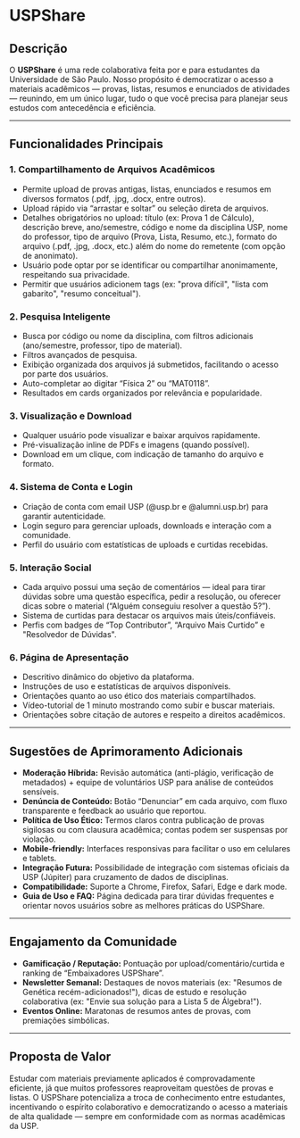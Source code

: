 # USPShare

## Descrição

O **USPShare** é uma rede colaborativa feita por e para estudantes da Universidade de São Paulo. Nosso propósito é democratizar o acesso a materiais acadêmicos — provas, listas, resumos e enunciados de atividades — reunindo, em um único lugar, tudo o que você precisa para planejar seus estudos com antecedência e eficiência.

---

## Funcionalidades Principais

### 1. Compartilhamento de Arquivos Acadêmicos

- Permite upload de provas antigas, listas, enunciados e resumos em diversos formatos (.pdf, .jpg, .docx, entre outros).
- Upload rápido via “arrastar e soltar” ou seleção direta de arquivos.
- Detalhes obrigatórios no upload: título (ex: Prova 1 de Cálculo), descrição breve, ano/semestre, código e nome da disciplina USP, nome do professor, tipo de arquivo (Prova, Lista, Resumo, etc.), formato do arquivo (.pdf, .jpg, .docx, etc.) além do nome do remetente (com opção de anonimato).
- Usuário pode optar por se identificar ou compartilhar anonimamente, respeitando sua privacidade.
- Permitir que usuários adicionem tags (ex: "prova difícil", "lista com gabarito", "resumo conceitual").

### 2. Pesquisa Inteligente

- Busca por código ou nome da disciplina, com filtros adicionais (ano/semestre, professor, tipo de material).
- Filtros avançados de pesquisa.
- Exibição organizada dos arquivos já submetidos, facilitando o acesso por parte dos usuários.
- Auto-completar ao digitar “Física 2” ou “MAT0118”.
- Resultados em cards organizados por relevância e popularidade.

### 3. Visualização e Download

- Qualquer usuário pode visualizar e baixar arquivos rapidamente.
- Pré-visualização inline de PDFs e imagens (quando possível).
- Download em um clique, com indicação de tamanho do arquivo e formato.

### 4. Sistema de Conta e Login

- Criação de conta com email USP (@usp.br e @alumni.usp.br) para garantir autenticidade.
- Login seguro para gerenciar uploads, downloads e interação com a comunidade.
- Perfil do usuário com estatísticas de uploads e curtidas recebidas.

### 5. Interação Social

- Cada arquivo possui uma seção de comentários — ideal para tirar dúvidas sobre uma questão específica, pedir a resolução, ou oferecer dicas sobre o material (“Alguém conseguiu resolver a questão 5?”).
- Sistema de curtidas para destacar os arquivos mais úteis/confiáveis.
- Perfis com badges de “Top Contributor”, “Arquivo Mais Curti­do” e "Resolvedor de Dúvidas".

### 6. Página de Apresentação

- Descritivo dinâmico do objetivo da plataforma.
- Instruções de uso e estatísticas de arquivos disponíveis.
- Orientações quanto ao uso ético dos materiais compartilhados.
- Vídeo-tutorial de 1 minuto mostrando como subir e buscar materiais.
- Orientações sobre citação de autores e respeito a direitos acadêmicos.

---

## Sugestões de Aprimoramento Adicionais

- **Moderação Híbrida:** Revisão automática (anti-plágio, verificação de metadados) + equipe de voluntários USP para análise de conteúdos sensíveis.
- **Denúncia de Conteúdo:** Botão “Denunciar” em cada arquivo, com fluxo transparente e feedback ao usuário que reportou.
- **Política de Uso Ético:** Termos claros contra publicação de provas sigilosas ou com clausura acadêmica; contas podem ser suspensas por violação.
- **Mobile-friendly:** Interfaces responsivas para facilitar o uso em celulares e tablets.
- **Integração Futura:** Possibilidade de integração com sistemas oficiais da USP (Júpiter) para cruzamento de dados de disciplinas.
- **Compatibilidade:** Suporte a Chrome, Firefox, Safari, Edge e dark mode.
- **Guia de Uso e FAQ:** Página dedicada para tirar dúvidas frequentes e orientar novos usuários sobre as melhores práticas do USPShare.

---

## Engajamento da Comunidade

- **Gamificação / Reputação:** Pontuação por upload/comentário/curtida e ranking de “Embaixadores USPShare”.
- **Newsletter Semanal:** Destaques de novos materiais (ex: "Resumos de Genética recém-adicionados!"), dicas de estudo e resolução colaborativa (ex: "Envie sua solução para a Lista 5 de Álgebra!").
- **Eventos Online:** Maratonas de resumos antes de provas, com premiações simbólicas.

---

## Proposta de Valor

Estudar com materiais previamente aplicados é comprovadamente eficiente, já que muitos professores reaproveitam questões de provas e listas. O USPShare potencializa a troca de conhecimento entre estudantes, incentivando o espírito colaborativo e democratizando o acesso a materiais de alta qualidade — sempre em conformidade com as normas acadêmicas da USP.
